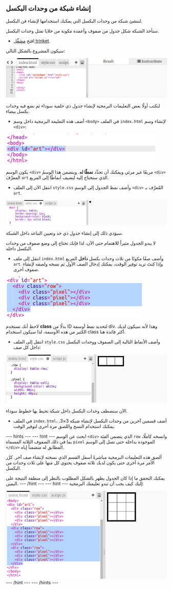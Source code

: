 ## إنشاء شبكة من وحدات البكسل

لننشئ شبكة من وحدات البكسل التي يمكنك استخدامها لإنشاء فن البكسل.

ستأخذ الشبكة شكل جدول من صفوف وأعمدة مكونة من خلايا تمثل وحدات البكسل.

+ افتح [مشغِّل trinket](http://jumpto.cc/web-pixel).

سيكون المشروع بالشكل التالي:

![لقطة الشاشة](images/pixel-starter.png)

لنكتب أولًا بعض التعليمات البرمجية لإنشاء جدول ذي خلفية سوداء ثم نضع فيه وحدات بكسل بيضاء.

+ أضف هذه التعليمة البرمجية داخل وسم `<body>` في الملف `index.html` لإنشاء وسم `<div>`:

![لقطة الشاشة](images/pixel-art-art.png)

يكون الوسم `<div>` مربعًا غير مرئي ويمكنك أن تحدِّد **نمطًا له**. ويتضمن هذا الوسمُ `<div>` المعرِّفَ `art` الذي ستحتاج إليه لتضيف أنماطًا إلى المربع.

+ انتقل الآن إلى الملف `style.css` وأضف نمط الجدول إلى الوسم `<div>` المُعرَّف بـ `art`.

![لقطة الشاشة](images/pixel-art-style.png)

سيؤدي ذلك إلى إنشاء جدول ذي حد وتعيين التباعد داخل الشبكة.

لا يبدو الجدول مثيراً للاهتمام حتى الآن، لذا فإنك تحتاج إلى وضع صفوف من وحدات البكسل داخله.

+ انتقل إلى ملف `index.html` وأضف صفًا مكونًا من ثلاث وحدات بكسل **داخل** المربع `art`. وإذا كنتَ تريد توفير الوقت، يمكنك إدخال الصف الأول ثم نسخه ولصقه لإنشاء صفوف أخرى.

![لقطة الشاشة](images/pixel-art-row.png)

لاحظ أنك تستخدم **class** بدلًا من ID لتحديد نمط أوسمة div. وهذا لأنه سيكون لديك الكثير من هذه الأوسمة، لذا سيكون استخدام class أكثر فائدة هنا.

+ انتقل إلى الملف `style.css` وأضف الأنماط التالية إلى الصفوف ووحدات البكسل داخل كل صف:

![لقطة الشاشة](images/pixel-art-row-style.png)

الآن ستصطف وحدات البكسل داخل شبكة تحيط بها خطوط سوداء.

+ في الملف `index.html`، أضف قسمين آخرين من وحدات البكسل لإنشاء شبكة 3×3. يمكنك استخدام النسخ واللصق مرة أخرى لتوفير الوقت.

\--- hints \--- \--- hint \--- ابحث عن الوسم `<div>` الذي يتضمن الفئة `row` وانسخه كاملًا، بما في ذلك الصفوف الثلاثة المسماة `pixel` الموجودة بداخله حتى تصل إلى الوسم `</div>` المطابق له متضمناً إياه.

ألصق هذه التعليمات البرمجية مباشرةً أسفل القسم الذي نسخته لإنشاء صف آخر. كرِّر الأمر مرة أخرى حتى يكون لديك ثلاثة صفوف يحتوي كل منها على ثلاث وحدات من البكسل.

يمكنك التحقق ما إذا كان الجدول يظهر بالشكل المطلوب بالنظر إلى منطقة النتيجة على اليمين. \--- /hint \--- \--- hint \--- إليك كيف يجب أن تبدو تعليمتك البرمجية:

![لقطة الشاشة](images/pixel-art-grid-3.png) \--- /hint \--- \--- /hints \---